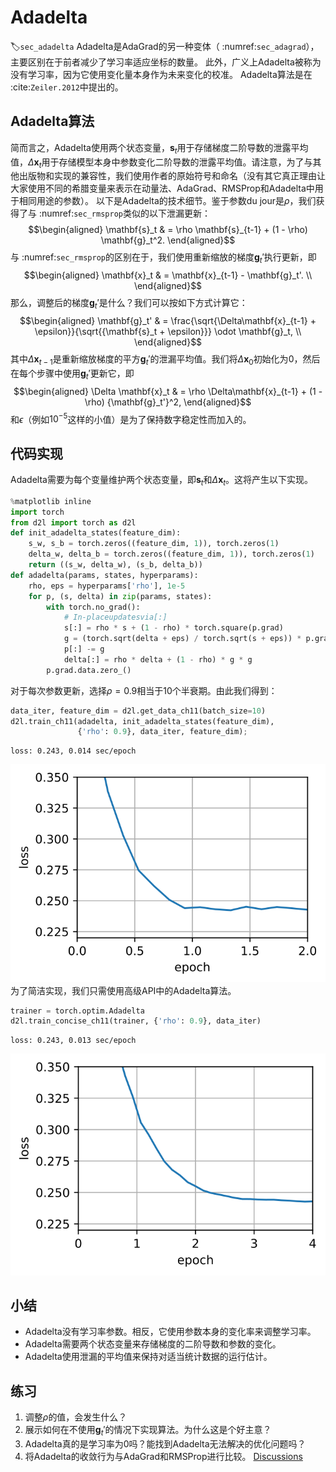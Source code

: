 # Adadelta
:label:`sec_adadelta`
Adadelta是AdaGrad的另一种变体（ :numref:`sec_adagrad`），主要区别在于前者减少了学习率适应坐标的数量。
此外，广义上Adadelta被称为没有学习率，因为它使用变化量本身作为未来变化的校准。
Adadelta算法是在 :cite:`Zeiler.2012`中提出的。
## Adadelta算法
简而言之，Adadelta使用两个状态变量，$\mathbf{s}_t$用于存储梯度二阶导数的泄露平均值，$\Delta\mathbf{x}_t$用于存储模型本身中参数变化二阶导数的泄露平均值。请注意，为了与其他出版物和实现的兼容性，我们使用作者的原始符号和命名（没有其它真正理由让大家使用不同的希腊变量来表示在动量法、AdaGrad、RMSProp和Adadelta中用于相同用途的参数）。
以下是Adadelta的技术细节。鉴于参数du jour是$\rho$，我们获得了与 :numref:`sec_rmsprop`类似的以下泄漏更新：
$$\begin{aligned}
    \mathbf{s}_t & = \rho \mathbf{s}_{t-1} + (1 - \rho) \mathbf{g}_t^2.
\end{aligned}$$
与 :numref:`sec_rmsprop`的区别在于，我们使用重新缩放的梯度$\mathbf{g}_t'$执行更新，即
$$\begin{aligned}
    \mathbf{x}_t  & = \mathbf{x}_{t-1} - \mathbf{g}_t'. \\
\end{aligned}$$
那么，调整后的梯度$\mathbf{g}_t'$是什么？我们可以按如下方式计算它：
$$\begin{aligned}
    \mathbf{g}_t' & = \frac{\sqrt{\Delta\mathbf{x}_{t-1} + \epsilon}}{\sqrt{{\mathbf{s}_t + \epsilon}}} \odot \mathbf{g}_t, \\
\end{aligned}$$
其中$\Delta \mathbf{x}_{t-1}$是重新缩放梯度的平方$\mathbf{g}_t'$的泄漏平均值。我们将$\Delta \mathbf{x}_{0}$初始化为$0$，然后在每个步骤中使用$\mathbf{g}_t'$更新它，即
$$\begin{aligned}
    \Delta \mathbf{x}_t & = \rho \Delta\mathbf{x}_{t-1} + (1 - \rho) {\mathbf{g}_t'}^2,
\end{aligned}$$
和$\epsilon$（例如$10^{-5}$这样的小值）是为了保持数字稳定性而加入的。
## 代码实现
Adadelta需要为每个变量维护两个状态变量，即$\mathbf{s}_t$和$\Delta\mathbf{x}_t$。这将产生以下实现。
```python
%matplotlib inline
import torch
from d2l import torch as d2l
def init_adadelta_states(feature_dim):
    s_w, s_b = torch.zeros((feature_dim, 1)), torch.zeros(1)
    delta_w, delta_b = torch.zeros((feature_dim, 1)), torch.zeros(1)
    return ((s_w, delta_w), (s_b, delta_b))
def adadelta(params, states, hyperparams):
    rho, eps = hyperparams['rho'], 1e-5
    for p, (s, delta) in zip(params, states):
        with torch.no_grad():
            # In-placeupdatesvia[:]
            s[:] = rho * s + (1 - rho) * torch.square(p.grad)
            g = (torch.sqrt(delta + eps) / torch.sqrt(s + eps)) * p.grad
            p[:] -= g
            delta[:] = rho * delta + (1 - rho) * g * g
        p.grad.data.zero_()
```
对于每次参数更新，选择$\rho = 0.9$相当于10个半衰期。由此我们得到：
```python
data_iter, feature_dim = d2l.get_data_ch11(batch_size=10)
d2l.train_ch11(adadelta, init_adadelta_states(feature_dim),
               {'rho': 0.9}, data_iter, feature_dim);
```
    loss: 0.243, 0.014 sec/epoch
![svg](imgs/adadelta_files/adadelta_3_1.svg)
为了简洁实现，我们只需使用高级API中的Adadelta算法。
```python
trainer = torch.optim.Adadelta
d2l.train_concise_ch11(trainer, {'rho': 0.9}, data_iter)
```
    loss: 0.243, 0.013 sec/epoch
![svg](imgs/adadelta_files/adadelta_5_1.svg)
## 小结
* Adadelta没有学习率参数。相反，它使用参数本身的变化率来调整学习率。
* Adadelta需要两个状态变量来存储梯度的二阶导数和参数的变化。
* Adadelta使用泄漏的平均值来保持对适当统计数据的运行估计。
## 练习
1. 调整$\rho$的值，会发生什么？
1. 展示如何在不使用$\mathbf{g}_t'$的情况下实现算法。为什么这是个好主意？
1. Adadelta真的是学习率为0吗？能找到Adadelta无法解决的优化问题吗？
1. 将Adadelta的收敛行为与AdaGrad和RMSProp进行比较。
[Discussions](https://discuss.d2l.ai/t/5772)